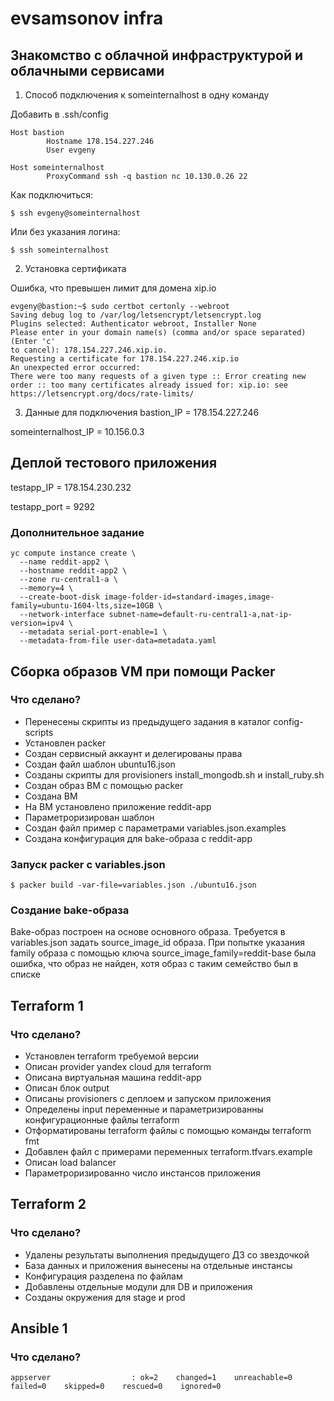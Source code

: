 # evsamsonov infra

## Знакомство с облачной инфраструктурой и облачными сервисами

1. Способ подключения к someinternalhost в одну команду

Добавить в .ssh/config
```
Host bastion
        Hostname 178.154.227.246
        User evgeny

Host someinternalhost
        ProxyCommand ssh -q bastion nc 10.130.0.26 22
```
Как подключиться:
```
$ ssh evgeny@someinternalhost
```

Или без указания логина:
```
$ ssh someinternalhost
```

2. Установка сертификата

Ошибка, что превышен лимит для домена xip.io

```
evgeny@bastion:~$ sudo certbot certonly --webroot
Saving debug log to /var/log/letsencrypt/letsencrypt.log
Plugins selected: Authenticator webroot, Installer None
Please enter in your domain name(s) (comma and/or space separated)  (Enter 'c'
to cancel): 178.154.227.246.xip.io.
Requesting a certificate for 178.154.227.246.xip.io
An unexpected error occurred:
There were too many requests of a given type :: Error creating new order :: too many certificates already issued for: xip.io: see https://letsencrypt.org/docs/rate-limits/
```

3. Данные для подключения
bastion_IP = 178.154.227.246

someinternalhost_IP = 10.156.0.3

## Деплой тестового приложения

testapp_IP = 178.154.230.232

testapp_port = 9292

### Дополнительное задание
```
yc compute instance create \
  --name reddit-app2 \
  --hostname reddit-app2 \
  --zone ru-central1-a \
  --memory=4 \
  --create-boot-disk image-folder-id=standard-images,image-family=ubuntu-1604-lts,size=10GB \
  --network-interface subnet-name=default-ru-central1-a,nat-ip-version=ipv4 \
  --metadata serial-port-enable=1 \
  --metadata-from-file user-data=metadata.yaml
```

## Сборка образов VM при помощи Packer

### Что сделано?

- Перенесены скрипты из предыдущего задания в каталог config-scripts
- Установлен packer
- Создан сервисный аккаунт и делегированы права
- Создан файл шаблон ubuntu16.json
- Созданы скрипты для provisioners install_mongodb.sh и install_ruby.sh
- Создан образ ВМ с помощью packer
- Создана ВМ
- На ВМ установлено приложение reddit-app
- Параметроризирован шаблон
- Создан файл пример с параметрами variables.json.examples
- Создана конфигурация для bake-образа с reddit-app

### Запуск packer c variables.json

```
$ packer build -var-file=variables.json ./ubuntu16.json
```

### Создание bake-образа

Bake-образ построен на основе основного образа. Требуется в variables.json задать source_image_id образа. При попытке указания family образа с помощью ключа source_image_family=reddit-base была ошибка, что образ не найден, хотя образ с таким семейство был в списке

## Terraform 1

### Что сделано?

- Установлен terraform требуемой версии
- Описан provider yandex cloud для terraform
- Описана виртуальная машина reddit-app
- Описан блок output
- Описаны provisioners с деплоем и запуском приложения
- Определены input переменные и параметризированны конфигурационные файлы terraform
- Отформатированы terraform файлы с помощью команды terraform fmt
- Добавлен файл с примерами переменных terraform.tfvars.example
- Описан load balancer
- Параметроризированно число инстансов приложения

## Terraform 2

### Что сделано?

- Удалены результаты выполнения предыдущего ДЗ со звездочкой
- База данных и приложения вынесены на отдельные инстансы
- Конфигурация разделена по файлам
- Добавлены отдельные модули для DB и приложения
- Созданы окружения для stage и prod

## Ansible 1

### Что сделано?

```PLAY RECAP *****************************************************************************************************************************************************************
appserver                  : ok=2    changed=1    unreachable=0    failed=0    skipped=0    rescued=0    ignored=0
```
